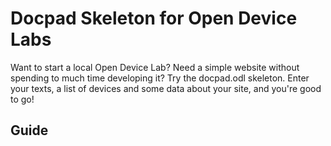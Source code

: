 # Docpad Skeleton for Open Device Labs

Want to start a local Open Device Lab? Need a simple website without spending to much time developing it?
Try the docpad.odl skeleton. Enter your texts, a list of devices and some data about your site, and you're good to go!

## Guide